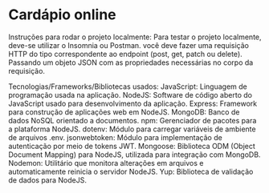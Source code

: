 ﻿# Cardápio online 
 
 Instruções para rodar o projeto localmente:
 Para testar o projeto localmente, deve-se utilizar o Insomnia ou Postman.
 você deve fazer uma requisição HTTP do tipo correspondente ao endpoint (post, get, patch ou delete).
 Passando um objeto JSON com as propriedades necessárias no corpo da requisição.
 
Tecnologias/Frameworks/Bibliotecas usados:
JavaScript: Linguagem de programação usada na aplicação. 
NodeJS: Software de código aberto do JavaScript usado para desenvolvimento da aplicação.
Express: Framework para construção de aplicações web em NodeJS.
MongoDB: Banco de dados NoSQL orientado a documentos.
npm: Gerenciador de pacotes para a plataforma NodeJS.
dotenv: Módulo para carregar variáveis de ambiente de arquivos .env.
jsonwebtoken: Módulo para implementação de autenticação por meio de tokens JWT.
Mongoose: Biblioteca ODM (Object Document Mapping) para NodeJS, utilizada para integração com MongoDB.
Nodemon: Utilitário que monitora alterações em arquivos e automaticamente reinicia o servidor NodeJS.
Yup: Biblioteca de validação de dados para NodeJS.
